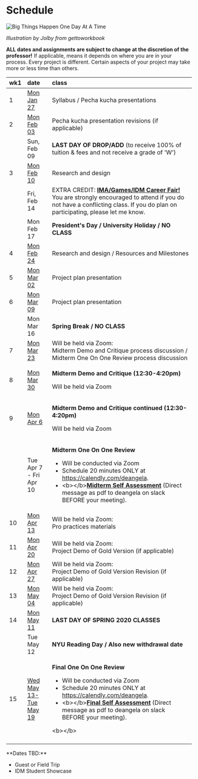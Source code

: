 # Schedule

![Big Things Happen One Day At A Time](http://teaching.polishedsolid.com/images/gettoworkbook_big_things.png) 

_Illustration by Jolby from gettoworkbook_

**ALL dates and assignments are subject to change at the discretion of the professor!** If applicable, means it depends on where you are in your process. Every project is different. Certain aspects of your project may take more or less time than others.

<table>
  <thead>
    <tr>
      <th style="text-align:left">wk1</th>
      <th style="text-align:left">date</th>
      <th style="text-align:left">class</th>
    </tr>
  </thead>
  <tbody>
    <tr>
      <td style="text-align:left">1</td>
      <td style="text-align:left"><a href="week1_detail.md">Mon Jan 27</a>
      </td>
      <td style="text-align:left">Syllabus / Pecha kucha presentations</td>
    </tr>
    <tr>
      <td style="text-align:left">2</td>
      <td style="text-align:left"><a href="week2_detail.md">Mon Feb 03</a>
      </td>
      <td style="text-align:left">Pecha kucha presentation revisions (if applicable)</td>
    </tr>
    <tr>
      <td style="text-align:left"></td>
      <td style="text-align:left">Sun, Feb 09</td>
      <td style="text-align:left"><b>LAST DAY OF DROP/ADD</b> (to receive 100% of tuition &amp; fees and
        not receive a grade of &apos;W&apos;)</td>
    </tr>
    <tr>
      <td style="text-align:left">3</td>
      <td style="text-align:left"><a href="week3_detail.md">Mon Feb 10</a>
      </td>
      <td style="text-align:left">Research and design</td>
    </tr>
    <tr>
      <td style="text-align:left"></td>
      <td style="text-align:left">Fri, Feb 14</td>
      <td style="text-align:left">EXTRA CREDIT: <a href="https://tisch.nyu.edu/itp/events/spring-2020/ima-games-idm-career-fair"><b>IMA/Games/IDM Career Fair!</b></a> You
        are strongly encouraged to attend if you do not have a conflicting class.
        If you do plan on participating, please let me know.</td>
    </tr>
    <tr>
      <td style="text-align:left"></td>
      <td style="text-align:left">Mon Feb 17</td>
      <td style="text-align:left"><b>President&apos;s Day / University Holiday / NO CLASS</b>
      </td>
    </tr>
    <tr>
      <td style="text-align:left">4</td>
      <td style="text-align:left"><a href="week4_detail.md">Mon Feb 24</a>
      </td>
      <td style="text-align:left">Research and design / Resources and Milestones</td>
    </tr>
    <tr>
      <td style="text-align:left">5</td>
      <td style="text-align:left"><a href="week5_detail.md">Mon Mar 02</a>
      </td>
      <td style="text-align:left">Project plan presentation</td>
    </tr>
    <tr>
      <td style="text-align:left">6</td>
      <td style="text-align:left"><a href="week6_detail.md">Mon Mar 09</a>
      </td>
      <td style="text-align:left">Project plan presentation</td>
    </tr>
    <tr>
      <td style="text-align:left"></td>
      <td style="text-align:left">Mon Mar 16</td>
      <td style="text-align:left"><b>Spring Break / NO CLASS</b>
      </td>
    </tr>
    <tr>
      <td style="text-align:left">7</td>
      <td style="text-align:left"><a href="week7_detail.md">Mon Mar 23</a>
      </td>
      <td style="text-align:left">Will be held via Zoom:
        <br />Midterm Demo and Critique process discussion / Midterm One On One Review
        process discussion</td>
    </tr>
    <tr>
      <td style="text-align:left">8</td>
      <td style="text-align:left"><a href="week8_detail.md">Mon </a><a href="week8_detail.md">Mar 30</a>
      </td>
      <td style="text-align:left">
        <p><b>Midterm Demo and Critique (12:30-4:20pm)</b>
        </p>
        <p>Will be held via Zoom</p>
      </td>
    </tr>
    <tr>
      <td style="text-align:left">9</td>
      <td style="text-align:left"><a href="week9_detail.md">Mon Apr 6</a>
      </td>
      <td style="text-align:left">
        <p><b>Midterm Demo and Critique continued (12:30-4:20pm)</b>
        </p>
        <p>Will be held via Zoom</p>
      </td>
    </tr>
    <tr>
      <td style="text-align:left"></td>
      <td style="text-align:left">Tue Apr 7 - Fri Apr 10</td>
      <td style="text-align:left">
        <p><b>Midterm One On One Review</b>
        </p>
        <ul>
          <li>Will be conducted via Zoom</li>
          <li>Schedule 20 minutes ONLY at <a href="https://calendly.com/deangela">https://calendly.com/deangela</a>.</li>
          <li>&lt;b&gt;&lt;/b&gt;<a href="../end_of_semester_deliverables/midterm_self_assessment.md"><b>Midterm Self Assessment</b></a> (Direct
            message as pdf to deangela on slack BEFORE your meeting).</li>
        </ul>
      </td>
    </tr>
    <tr>
      <td style="text-align:left">10</td>
      <td style="text-align:left"> <a href="week11_detail.md">Mon Apr 13</a>
      </td>
      <td style="text-align:left">Will be held via Zoom:
        <br />Pro practices materials</td>
    </tr>
    <tr>
      <td style="text-align:left">11</td>
      <td style="text-align:left"><a href="week11_detail.md">Mon Apr 20</a>
      </td>
      <td style="text-align:left">Will be held via Zoom:
        <br />Project Demo of Gold Version (if applicable)</td>
    </tr>
    <tr>
      <td style="text-align:left">12</td>
      <td style="text-align:left"><a href="week12_detail.md">Mon Apr 27</a>
      </td>
      <td style="text-align:left">Will be held via Zoom:
        <br />Project Demo of Gold Version Revision (if applicable)</td>
    </tr>
    <tr>
      <td style="text-align:left">13</td>
      <td style="text-align:left"><a href="week13_detail.md">Mon May 04</a>
      </td>
      <td style="text-align:left">Will be held via Zoom:
        <br />Project Demo of Gold Version Revision (if applicable)</td>
    </tr>
    <tr>
      <td style="text-align:left">14</td>
      <td style="text-align:left"><a href="week14_detail.md">Mon May 11</a>
      </td>
      <td style="text-align:left"><b>LAST DAY OF SPRING 2020 CLASSES</b>
      </td>
    </tr>
    <tr>
      <td style="text-align:left"></td>
      <td style="text-align:left">Tue May 12</td>
      <td style="text-align:left"><b>NYU Reading Day / Also new withdrawal date</b>
      </td>
    </tr>
    <tr>
      <td style="text-align:left">15</td>
      <td style="text-align:left"><a href="week15_detail.md">Wed May 13-Tue May 19</a>
      </td>
      <td style="text-align:left">
        <p> <b>Final One On One Review</b>
        </p>
        <ul>
          <li>Will be conducted via Zoom</li>
          <li>Schedule 20 minutes ONLY at <a href="https://calendly.com/deangela">https://calendly.com/deangela</a>.</li>
          <li>&lt;b&gt;&lt;/b&gt;<a href="../end_of_semester_deliverables/final_self_assessment.md"><b>Final Self Assessment</b></a> (Direct
            message as pdf to deangela on slack BEFORE your meeting).</li>
        </ul>
        <p>&lt;b&gt;&lt;/b&gt;</p>
      </td>
    </tr>
    <tr>
      <td style="text-align:left"></td>
      <td style="text-align:left"></td>
      <td style="text-align:left"></td>
    </tr>
  </tbody>
</table>**Dates TBD:**

* Guest or Field Trip
* IDM Student Showcase

